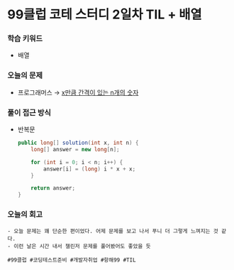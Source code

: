 # 99클럽 코테 스터디 2일차 TIL + 배열

### 학습 키워드
- 배열

### 오늘의 문제
- 프로그래머스 → [x만큼 간격이 있는 n개의 숫자](https://school.programmers.co.kr/learn/courses/30/lessons/12954)

### 풀이 접근 방식
- 반복문
  ```java
  public long[] solution(int x, int n) {
      long[] answer = new long[n];
  
      for (int i = 0; i < n; i++) {
          answer[i] = (long) i * x + x;
      }
  
      return answer;
  }
  ```

### 오늘의 회고
    - 오늘 문제는 꽤 단순한 편이었다. 어제 문제를 보고 나서 푸니 더 그렇게 느껴지는 것 같다.
    - 이런 날은 시간 내서 챌린저 문제를 풀어봤어도 좋았을 듯

``#99클럽 #코딩테스트준비 #개발자취업 #항해99 #TIL``